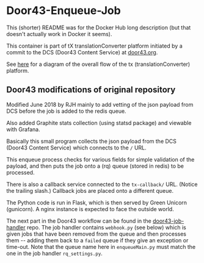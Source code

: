 # Door43-Enqueue-Job

This (shorter) README was for the Docker Hub long description (but that doesn't actually work in Docker it seems).

This container is part of tX translationConverter platform initiated by a commit to
the DCS (Door43 Content Service) at [door43.org](https://door43.org/).

See [here](https://forum.ccbt.bible/t/door43-org-tx-development-architecture/65)
for a diagram of the overall flow of the tx (translationConverter) platform.


## Door43 modifications of original repository

Modified June 2018 by RJH mainly to add vetting of the json payload from DCS
before the job is added to the redis queue.

Also added Graphite stats collection (using statsd package)
and viewable with Grafana.

Basically this small program collects the json payload from the DCS (Door43
Content Service) which connects to the `/` URL.

This enqueue process checks for various fields for simple validation of the
payload, and then puts the job onto a (rq) queue (stored in redis) to be
processed.

There is also a callback service connected to the `tx-callback/` URL. (Notice the
trailing slash.) Callback jobs are placed onto a different queue.

The Python code is run in Flask, which is then served by Green Unicorn (gunicorn).
A nginx instance is expected to face the outside world.

The next part in the Door43 workflow can be found in the [door43-job-handler](https://github.com/unfoldingWord-dev/door43-job-handler)
repo. The job handler contains `webhook.py` (see below) which is given jobs
that have been removed from the queue and then processes them -- adding them
back to a `failed` queue if they give an exception or time-out. Note that the
queue name here in `enqueueMain.py` must match the one in the job handler `rq_settings.py`.
